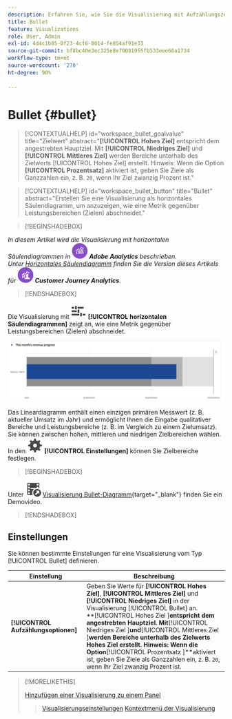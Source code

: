 ```yaml
---
description: Erfahren Sie, wie Sie die Visualisierung mit Aufzählungszeichen in Analysis Workspace verwenden. Mit der Visualisierung für Aufzählungszeichen können Sie mit anderen Leistungsbereichen (Zielen) vergleichen oder diese messen.
title: Bullet
feature: Visualizations
role: User, Admin
exl-id: 4d4c1b85-0f23-4cf6-8014-fe854af91e33
source-git-commit: bf8bc40e3ec325e8e70081955fb533eee66a1734
workflow-type: tm+mt
source-wordcount: '270'
ht-degree: 90%

---
```


# Bullet {#bullet}

<!-- markdownlint-disable MD034 -->

>[!CONTEXTUALHELP]
>id="workspace_bullet_goalvalue"
>title="Zielwert"
>abstract="**[!UICONTROL Hohes Ziel]** entspricht dem angestrebten Hauptziel. Mit **[!UICONTROL Niedriges Ziel]** und **[!UICONTROL Mittleres Ziel]** werden Bereiche unterhalb des Zielwerts [!UICONTROL Hohes Ziel] erstellt. Hinweis: Wenn die Option **[!UICONTROL Prozentsatz]** aktiviert ist, geben Sie Ziele als Ganzzahlen ein, z. B. `20`, wenn Ihr Ziel zwanzig Prozent ist."

<!-- markdownlint-enable MD034 -->

<!-- markdownlint-disable MD034 -->

>[!CONTEXTUALHELP]
>id="workspace_bullet_button"
>title="Bullet"
>abstract="Erstellen Sie eine Visualisierung als horizontales Säulendiagramm, um anzuzeigen, wie eine Metrik gegenüber Leistungsbereichen (Zielen) abschneidet."

<!-- markdownlint-enable MD034 -->

>[!BEGINSHADEBOX]

_In diesem Artikel wird die Visualisierung mit horizontalen Säulendiagrammen in_ ![AdobeAnalytics](/help/assets/icons/AdobeAnalytics.svg) _**Adobe Analytics** beschrieben._<br/>_Unter [Horizontales Säulendiagramm](https://experienceleague.adobe.com/de/docs/analytics-platform/using/cja-workspace/visualizations/bullet-graph) finden Sie die Version dieses Artikels für_ ![CustomerJourneyAnalytics](/help/assets/icons/CustomerJourneyAnalytics.svg) _**Customer Journey Analytics**._

>[!ENDSHADEBOX]

Die Visualisierung mit ![GraphBullet](/help/assets/icons/GraphBullet.svg) **[!UICONTROL horizontalen Säulendiagrammen]** zeigt an, wie eine Metrik gegenüber Leistungsbereichen (Zielen) abschneidet.

![Visualisierung Bullet-Diagramm](assets/bullet.png)

Das Lineardiagramm enthält einen einzigen primären Messwert (z. B. aktueller Umsatz im Jahr) und ermöglicht Ihnen die Eingabe qualitativer Bereiche und Leistungsbereiche (z. B. im Vergleich zu einem Zielumsatz). Sie können zwischen hohen, mittleren und niedrigen Zielbereichen wählen. In den ![Setting](/help/assets/icons/Setting.svg) **[!UICONTROL Einstellungen]** können Sie Zielbereiche festlegen.

>[!BEGINSHADEBOX]

Unter ![VideoCheckedOut](/help/assets/icons/VideoCheckedOut.svg) [Visualisierung Bullet-Diagramm](https://video.tv.adobe.com/v/23989/?quality=12/?quality=12){target="_blank"} finden Sie ein Demovideo.

>[!ENDSHADEBOX]


## Einstellungen

Sie können bestimmte Einstellungen für eine Visualisierung vom Typ [!UICONTROL Bullet] definieren.

| Einstellung | Beschreibung |
|---|---|
| **[!UICONTROL Aufzählungsoptionen]** | Geben Sie Werte für **[!UICONTROL Hohes Ziel]**, **[!UICONTROL Mittleres Ziel]** und **[!UICONTROL Niedriges Ziel]** in der Visualisierung [!UICONTROL Bullet] an. <br/>**[!UICONTROL Hohes Ziel ]**entspricht dem angestrebten Hauptziel. Mit**[!UICONTROL  Niedriges Ziel ]**und**[!UICONTROL  Mittleres Ziel ]**werden Bereiche unterhalb des Zielwerts Hohes Ziel erstellt. Hinweis: Wenn die Option**[!UICONTROL  Prozentsatz ]**aktiviert ist, geben Sie Ziele als Ganzzahlen ein, z. B. `20`, wenn Ihr Ziel zwanzig Prozent ist. |

>[!MORELIKETHIS]
>
>[Hinzufügen einer Visualisierung zu einem Panel](/help/analyze/analysis-workspace/visualizations/freeform-analysis-visualizations.md#add-visualizations-to-a-panel)
>>[Visualisierungseinstellungen](/help/analyze/analysis-workspace/visualizations/freeform-analysis-visualizations.md#settings)
>>[Kontextmenü der Visualisierung](/help/analyze/analysis-workspace/visualizations/freeform-analysis-visualizations.md#context-menu)
>

